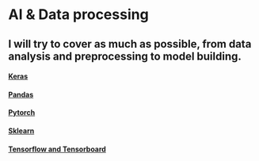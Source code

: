 # AI & Data processing 

## I will try to cover as much as possible, from data analysis and preprocessing to model building.

#### [Keras](https://github.com/DeusExAliquo/PythonCollection/blob/main/AIDataProcessing/Keras/README.md)

#### [Pandas](https://github.com/DeusExAliquo/PythonCollection/blob/main/AIDataProcessing/Pandas/README.md)

#### [Pytorch](https://github.com/DeusExAliquo/PythonCollection/blob/main/AIDataProcessing/Pytorch/README.md)

#### [Sklearn](https://github.com/DeusExAliquo/PythonCollection/blob/main/AIDataProcessing/Sklearn/README.md)

#### [Tensorflow and Tensorboard](https://github.com/DeusExAliquo/PythonCollection/blob/main/AIDataProcessing/TensorflowTensorboard/README.md)